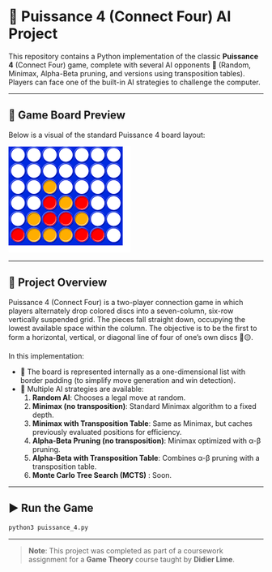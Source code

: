# 🎯 Puissance 4 (Connect Four) AI Project

This repository contains a Python implementation of the classic **Puissance 4** (Connect Four) game, complete with several AI opponents 🤖 (Random, Minimax, Alpha-Beta pruning, and versions using transposition tables). Players can face one of the built-in AI strategies to challenge the computer.

---

## 🧩 Game Board Preview

Below is a visual of the standard Puissance 4 board layout:

![Puissance 4 Board](images/puissance.png)

---

## 📝 Project Overview

Puissance 4 (Connect Four) is a two-player connection game in which players alternately drop colored discs into a seven-column, six-row vertically suspended grid. The pieces fall straight down, occupying the lowest available space within the column. The objective is to be the first to form a horizontal, vertical, or diagonal line of four of one’s own discs 🔴🟡.

In this implementation:
- 🧠 The board is represented internally as a one-dimensional list with border padding (to simplify move generation and win detection).
- 🤖 Multiple AI strategies are available:
  1. **Random AI**: Chooses a legal move at random.
  2. **Minimax (no transposition)**: Standard Minimax algorithm to a fixed depth.
  3. **Minimax with Transposition Table**: Same as Minimax, but caches previously evaluated positions for efficiency.
  4. **Alpha-Beta Pruning (no transposition)**: Minimax optimized with α-β pruning.
  5. **Alpha-Beta with Transposition Table**: Combines α-β pruning with a transposition table.
  6. **Monte Carlo Tree Search (MCTS)** : Soon. 

---

## ▶️ Run the Game

```bash 
python3 puissance_4.py 
```

---
> **Note**: This project was completed as part of a coursework assignment for a **Game Theory** course taught by **Didier Lime**.

